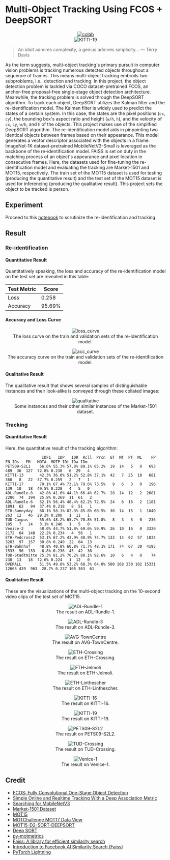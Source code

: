 # Multi-Object Tracking Using FCOS + DeepSORT


<div align="center">
    <a href="https://colab.research.google.com/github/reshalfahsi/multi-object-tracking/blob/master/Multi_Object_Tracking.ipynb"><img src="https://colab.research.google.com/assets/colab-badge.svg" alt="colab"></a>
    <br />
</div>



<div align="center">
    <img src="https://github.com/reshalfahsi/multi-object-tracking/blob/master/assets/KITTI-19.gif" alt="KITTI-19"></a>
    <br />
</div>



> An idiot admires complexity, a genius admires simplicity... 
― Terry Davis



As the term suggests, multi-object tracking's primary pursuit in computer vision problems is tracking numerous detected objects throughout a sequence of frames. This means multi-object tracking embroils two subproblems, i.e., detection and tracking. In this project, the object detection problem is tackled via COCO dataset-pretrained FCOS, an anchor-free proposal-free single-stage object detection architecture. Meanwhile, the tracking problem is solved through the DeepSORT algorithm. To track each object, DeepSORT utilizes the Kalman filter and the re-identification model. The Kalman filter is widely used to predict the states of a certain system. In this case, the states are the pixel positions (``cx``, ``cy``), the bounding box's aspect ratio and height (``w/h``, ``h``), and the velocity of ``cx``, ``cy``, ``w/h``, and ``h`` of the objects. This project makes use of the simplified DeepSORT algorithm. The re-identification model aids in pinpointing two identical objects between frames based on their appearance. This model generates a vector descriptor associated with the objects in a frame. ImageNet-1K dataset-pretrained MobileNetV3-Small is leveraged as the backbone of the re-identification model. FAISS is set on duty in the matching process of an object's appearance and pixel location in consecutive frames. Here, the datasets used for fine-tuning the re-identification model and evaluating the tracking are Market-1501 and MOT15, respectively. The train set of the MOT15 dataset is used for testing (producing the quantitative result) and the test set of the MOT15 dataset is used for inferencing (producing the qualitative result). This project sets the object to be tracked is person.


## Experiment

Proceed to this [notebook](https://github.com/reshalfahsi/multi-object-tracking/blob/master/Multi_Object_Tracking.ipynb) to scrutinize the re-identification and tracking.


## Result

### Re-identification

#### Quantitative Result

Quantitatively speaking, the loss and accuracy of the re-identification model on the test set are revealed in this table:

Test Metric  | Score
------------ | -------------
Loss         | 0.258
Accuracy     | 95.69%


#### Accuracy and Loss Curve

<p align="center"> <img src="https://github.com/reshalfahsi/multi-object-tracking/blob/master/assets/loss_curve.png" alt="loss_curve" > <br /> The loss curve on the train and validation sets of the re-identification model. </p>

<p align="center"> <img src="https://github.com/reshalfahsi/multi-object-tracking/blob/master/assets/acc_curve.png" alt="acc_curve" > <br /> The accuracy curve on the train and validation sets of the re-identification model. </p>


#### Qualitative Result

The qualitative result that shows several samples of distinguishable instances and their look-alike is conveyed through these collated images:

<p align="center"> <img src="https://github.com/reshalfahsi/multi-object-tracking/blob/master/assets/qualitative_reid.png" alt="qualitative" > <br /> Some instances and their other similar instances of the Market-1501 dataset. </p>


### Tracking

#### Quantitative Result

Here, the quantitative result of the tracking algorithm:

```
                IDF1   IDP   IDR  Rcll  Prcn  GT  MT  PT  ML    FP    FN IDs   FM   MOTA  MOTP IDt IDa IDm
PETS09-S2L1    56.6% 55.3% 57.8% 89.1% 85.2%  19  14   5   0   693   489  36  127  72.8% 0.238   6  29   4
KITTI-13       42.3% 36.0% 51.2% 52.8% 37.1%  42   7  25  10   681   360   8   22 -37.7% 0.259   2   7   1
KITTI-17       70.1% 67.4% 73.1% 79.6% 73.5%   9   6   3   0   196   139  10   18  49.5% 0.228   4   5   0
ADL-Rundle-8   42.8% 41.6% 44.1% 66.4% 62.7%  28  14  12   2  2681  2280  74  194  25.8% 0.269  11  61   2
ADL-Rundle-6   52.1% 56.4% 48.4% 62.2% 72.5%  24   6  16   2  1181  1891  62   94  37.4% 0.218   8  51   1
ETH-Sunnyday   68.1% 58.1% 82.3% 85.8% 60.5%  30  14  15   1  1040   263  12   46  29.2% 0.200   1  11   1
TUD-Campus     55.6% 48.2% 65.7% 70.8% 51.8%   8   3   5   0   236   105   7   14   3.1% 0.240   1   5   0
Venice-2       48.0% 44.7% 51.8% 69.6% 59.9%  26  10  16   0  3320  2172  64  140  22.2% 0.234   4  56   1
ETH-Pedcross2  53.1% 67.2% 43.9% 48.9% 74.7% 133  14  62  57  1034  3203  97  157  30.8% 0.240  22  84  13
ETH-Bahnhof    48.8% 40.8% 60.8% 71.7% 48.1% 171  74  67  30  4195  1533  56  133  -6.8% 0.236  45  42  38
TUD-Stadtmitte 75.3% 81.2% 70.2% 80.1% 92.6%  10   6   4   0    74   230  13   18  72.6% 0.224   1  12   0
OVERALL        51.5% 49.8% 53.2% 68.3% 64.0% 500 168 230 102 15331 12665 439  963  28.7% 0.237 105 363  61
```


#### Qualitative Result

These are the visualizations of the multi-object tracking on the 10-second video clips of the test set of MOT15.

<p align="center"> <img src="https://github.com/reshalfahsi/multi-object-tracking/blob/master/assets/ADL-Rundle-1.gif" alt="ADL-Rundle-1" > <br /> The result on ADL-Rundle-1. </p>
<p align="center"> <img src="https://github.com/reshalfahsi/multi-object-tracking/blob/master/assets/ADL-Rundle-3.gif" alt="ADL-Rundle-3" > <br /> The result on ADL-Rundle-3. </p>
<p align="center"> <img src="https://github.com/reshalfahsi/multi-object-tracking/blob/master/assets/AVG-TownCentre.gif" alt="AVG-TownCentre" > <br /> The result on AVG-TownCentre. </p>
<p align="center"> <img src="https://github.com/reshalfahsi/multi-object-tracking/blob/master/assets/ETH-Crossing.gif" alt="ETH-Crossing" > <br /> The result on ETH-Crossing. </p>
<p align="center"> <img src="https://github.com/reshalfahsi/multi-object-tracking/blob/master/assets/ETH-Jelmoli.gif" alt="ETH-Jelmoli" > <br /> The result on ETH-Jelmoli. </p>
<p align="center"> <img src="https://github.com/reshalfahsi/multi-object-tracking/blob/master/assets/ETH-Linthescher.gif" alt="ETH-Linthescher" > <br /> The result on ETH-Linthescher. </p>
<p align="center"> <img src="https://github.com/reshalfahsi/multi-object-tracking/blob/master/assets/KITTI-16.gif" alt="KITTI-16" > <br /> The result on KITTI-16. </p>
<p align="center"> <img src="https://github.com/reshalfahsi/multi-object-tracking/blob/master/assets/KITTI-19.gif" alt="KITTI-19" > <br /> The result on KITTI-19. </p>
<p align="center"> <img src="https://github.com/reshalfahsi/multi-object-tracking/blob/master/assets/PETS09-S2L2.gif" alt="PETS09-S2L2" > <br /> The result on PETS09-S2L2. </p>
<p align="center"> <img src="https://github.com/reshalfahsi/multi-object-tracking/blob/master/assets/TUD-Crossing.gif" alt="TUD-Crossing" > <br /> The result on TUD-Crossing. </p>
<p align="center"> <img src="https://github.com/reshalfahsi/multi-object-tracking/blob/master/assets/Venice-1.gif" alt="Venice-1" > <br /> The result on Venice-1. </p>


## Credit

- [FCOS: Fully Convolutional One-Stage Object Detection](https://arxiv.org/pdf/1904.01355.pdf)
- [Simple Online and Realtime Tracking With a Deep Association Metric](https://arxiv.org/pdf/1703.07402.pdf)
- [Searching for MobileNetV3](https://arxiv.org/pdf/1905.02244.pdf)
- [Market-1501 Dataset](https://zheng-lab.cecs.anu.edu.au/Project/project_reid.html)
- [MOT15](https://motchallenge.net/data/MOT15/)
- [MOTChallenge MOT17 Data View](https://www.kaggle.com/code/stpeteishii/motchallenge-mot17-data-view)
- [MOT15-D2-SORT-DEEPSORT](https://colab.research.google.com/drive/1hhtoMwFxpOGXiXtIjEBeST9rQ6BdF5Gm)
- [Deep SORT](https://github.com/levan92/deep_sort_realtime)
- [py-motmetrics](https://github.com/cheind/py-motmetrics)
- [Faiss: A library for efficient similarity search](https://engineering.fb.com/2017/03/29/data-infrastructure/faiss-a-library-for-efficient-similarity-search/)
- [Introduction to Facebook AI Similarity Search (Faiss)](https://www.pinecone.io/learn/series/faiss/faiss-tutorial/)
- [PyTorch Lightning](https://lightning.ai/docs/pytorch/latest/)
